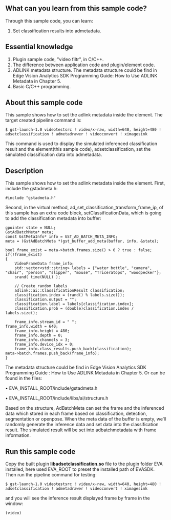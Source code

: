 ## What can you learn from this sample code?

Through this sample code, you can learn:
1.	Set classification results into admetadata.

## Essential knowledge

1.	Plugin sample code, "video filtr", in C/C++.
2.	The difference between application code and plugin/element code.
3.	ADLINK metadata structure. The metadata structure could be find in Edge Vision Analytics SDK Programming Guide: How to Use ADLINK Metadata in Chapter 5.
4.	Basic C/C++ programming.

## About this sample code

This sample shows how to set the adlink metadata inside the element. The target created pipeline command is:

    $ gst-launch-1.0 videotestsrc ! video/x-raw, width=640, height=480 ! adsetclassification ! admetadrawer ! videoconvert ! ximagesink
    
This command is used to display the simulated inferenced classification result and the element(this sample code), adsetclassification, set the simulated classification data into admetadata.

## Description

This sample shows how to set the adlink metadata inside the element. First, include the gstadmeta.h:

    #include "gstadmeta.h"
    
Second, in the virtual method, ad_set_classification_transform_frame_ip, of this sample has an extra code block, setClassificationData, which is going to add the classification metadata into buffer:

    gpointer state = NULL;
    GstAdBatchMeta* meta;
    const GstMetaInfo* info = GST_AD_BATCH_META_INFO;
    meta = (GstAdBatchMeta *)gst_buffer_add_meta(buffer, info, &state);
        
    bool frame_exist = meta->batch.frames.size() > 0 ? true : false;
    if(!frame_exist)
    {
        VideoFrameData frame_info;
	    std::vector<std::string> labels = {"water bottle", "camera", "chair", "person", "slipper", "mouse", "Triceratops", "woodpecker"};
	    srand( time(NULL) );
		
	    // Create random labels
	    adlink::ai::ClassificationResult classification;
	    classification.index = (rand() % labels.size());
	    classification.output = "";
	    classification.label = labels[classification.index];
	    classification.prob = (double)classification.index / labels.size();

        frame_info.stream_id = " ";
	frame_info.width = 640;
        frame_info.height = 480;
        frame_info.depth = 0;
        frame_info.channels = 3;
        frame_info.device_idx = 0;
        frame_info.class_results.push_back(classification);
	meta->batch.frames.push_back(frame_info);
    }

The metadata structure could be find in Edge Vision Analytics SDK Programming Guide : How to Use ADLINK Metadata in Chapter 5. Or can be found in the files:

•	EVA_INSTALL_ROOT/include/gstadmeta.h

•	EVA_INSTALL_ROOT/include/libs/ai/structure.h

Based on the structure, AdBatchMeta can set the frame and the inferenced data which stored in each frame based on classification, detection, segmentation or openpose. When the meta data of the buffer is empty, we’ll randomly generate the inference data and set data into the classification result. The simulated result will be set into adbatchmetadata with frame information.

## Run this sample code

Copy the built plugin **libadsetclassification.so** file to the plugin folder EVA installed, here used EVA_ROOT to preset the installed path of EVASDK. Then run the pipeline command for testing:

    $ gst-launch-1.0 videotestsrc ! video/x-raw, width=640, height=480 ! adsetclassification ! admetadrawer ! videoconvert ! ximagesink
and you will see the inference result displayed frame by frame in the window:

    (video)

